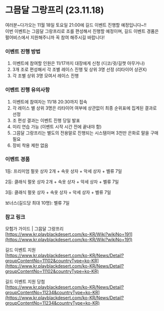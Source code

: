 # 그믐달 그랑프리 (23.11.18)
여러분~다가오는 11월 18일 토요일 21:00에 길드 이벤트 진행할 예정입니다~!!\
이번 이벤트는 그믐달 그랑프리로 조를 편성해서 진행할 예정이며, 길드 이벤트 경품은 펄어비스에서 지원해주니까 꼭 참여 해주시길 바랍니다!


### 이벤트 진행 방법
1. 이벤트에 참여할 인원은 11/17까지 대장에게 신청 (디코/귓/길챗 아무거나)
2. 3개 조로 편성해서 각 조별 레이스 진행 및 상위 3명 선정 (리타이어 상관X)
3. 각 조별 상위 3명 모여서 레이스 진행

### 이벤트 진행 유의사항
1. 이벤트에 참여자는 11/18 20:30까지 접속
2. 각 레이스 별 상위 3명은 리타이어 여부에 상관없이 최종 순위표에 집계된 결과로 선정
3. 조 편성 결과는 이벤트 진행 당일 발표
4. 미리 연습 가능 (이벤트 시작 시간 전에 끝내야 함)
5. 그믐달 그랑프리는 별도의 전용말로 진행되는 시스템이며 3천만 은화로 말을 구매 필요
6. 장비 착용 제한 없음

### 이벤트 경품
1등: 프리미엄 펄옷 상자 2개 + 속옷 상자 + 악세 상자 + 벨류 7일

2등: 클래식 펄옷 상자 2개 + 속옷 상자 + 악세 상자 + 벨류 7일

3등: 클래식 펄옷 상자 + 속옷 상자 + 악세 상자 + 벨류 7일

보너스(길드당 최대 10명): 벨류 7일


### 참고 링크
모험가 가이드 | 그믐달 그랑프리\
[https://www.kr.playblackdesert.com/ko-KR/Wiki?wikiNo=191](https://www.kr.playblackdesert.com/ko-KR/Wiki?wikiNo=191)

길드 이벤트 지원\
[https://www.kr.playblackdesert.com/ko-KR/News/Detail?groupContentNo=11102&countryType=ko-KR](https://www.kr.playblackdesert.com/ko-KR/News/Detail?groupContentNo=11102&countryType=ko-KR)

길드 이벤트 지원 당첨\
[https://www.kr.playblackdesert.com/ko-KR/News/Detail?groupContentNo=11234&countryType=ko-KR](https://www.kr.playblackdesert.com/ko-KR/News/Detail?groupContentNo=11234&countryType=ko-KR)
